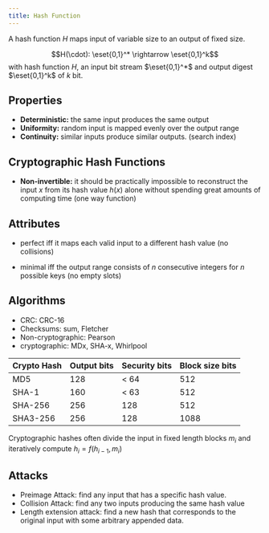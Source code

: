 ```yaml
---
title: Hash Function
---
```


A hash function $H$ maps input of variable size to an output of fixed size.

$$H(\cdot): \eset{0,1}^* \rightarrow \eset{0,1}^k$$
with hash function $H$, an input bit stream $\eset{0,1}^*$ and output digest $\eset{0,1}^k$ of $k$ bit.


## Properties

* **Deterministic:** the same input produces the same output
* **Uniformity:** random input is mapped evenly over the output range
* **Continuity:** similar inputs produce similar outputs. (search index)


## Cryptographic Hash Functions
* **Non-invertible:** it should be practically impossible to reconstruct the input $x$ from its hash value $h(x)$ alone without spending great amounts of computing time (one way function)


## Attributes
* perfect iff it maps each valid input to a different hash value (no collisions)

* minimal iff the output range consists of $n$ consecutive integers for $n$ possible keys (no empty slots)



## Algorithms
* CRC: CRC-16
* Checksums: sum, Fletcher
* Non-cryptographic: Pearson
* cryptographic: MDx, SHA-x, Whirlpool


| Crypto Hash | Output bits | Security bits | Block size bits |
|-----|----|----|----|
| MD5       | 128 | < 64 | 512 |
| SHA-1     | 160 | < 63 | 512 |
| SHA-256   | 256 | 128  | 512 |
| SHA3-256  | 256 | 128  | 1088 |





Cryptographic hashes often divide the input in fixed length blocks $m_i$ and iteratively compute $h_i = f(h_{i-1}, m_i)$



## Attacks

* Preimage Attack: find any input that has a specific hash value.
* Collision Attack: find any two inputs producing the same hash value
* Length extension attack: find a new hash that corresponds to the original input with some arbitrary appended data.


